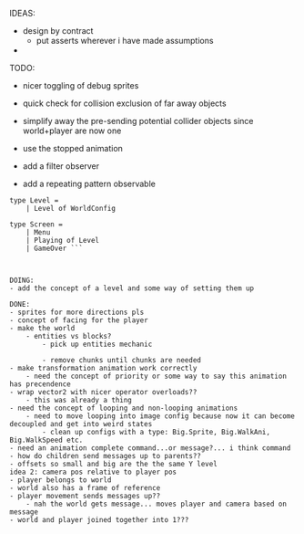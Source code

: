 ﻿IDEAS:
- design by contract
	- put asserts wherever i have made assumptions
- 

TODO:
- nicer toggling of debug sprites
- quick check for collision exclusion of far away objects
- simplify away the pre-sending potential collider objects since world+player are now one
- use the stopped animation

- add a filter observer
- add a repeating pattern observable
``` // TODO: something like this for later
type Level =
    | Level of WorldConfig

type Screen =
    | Menu
    | Playing of Level
    | GameOver ```



DOING:
- add the concept of a level and some way of setting them up

DONE:
- sprites for more directions pls
- concept of facing for the player
- make the world
	- entities vs blocks?
		- pick up entities mechanic

		- remove chunks until chunks are needed
- make transformation animation work correctly
	- need the concept of priority or some way to say this animation has precendence
- wrap vector2 with nicer operator overloads??
	- this was already a thing
- need the concept of looping and non-looping animations
	- need to move looping into image config because now it can become decoupled and get into weird states
		- clean up configs with a type: Big.Sprite, Big.WalkAni, Big.WalkSpeed etc.
- need an animation complete command...or message?... i think command
- how do children send messages up to parents??
- offsets so small and big are the the same Y level
idea 2: camera pos relative to player pos
- player belongs to world
- world also has a frame of reference
- player movement sends messages up??
	- nah the world gets message... moves player and camera based on message
- world and player joined together into 1???



